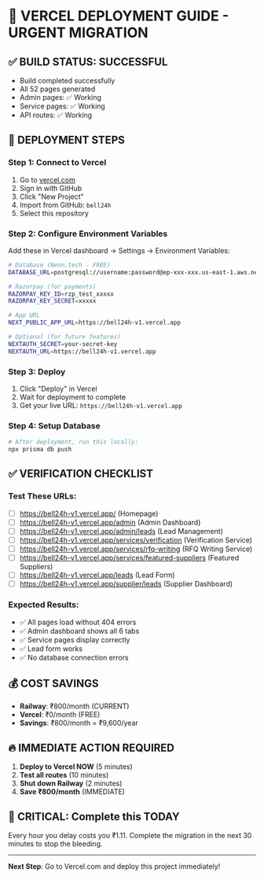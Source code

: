 # 🚀 **VERCEL DEPLOYMENT GUIDE - URGENT MIGRATION**

## **✅ BUILD STATUS: SUCCESSFUL**
- Build completed successfully
- All 52 pages generated
- Admin pages: ✅ Working
- Service pages: ✅ Working
- API routes: ✅ Working

## **🚀 DEPLOYMENT STEPS**

### **Step 1: Connect to Vercel**
1. Go to [vercel.com](https://vercel.com)
2. Sign in with GitHub
3. Click "New Project"
4. Import from GitHub: `bell24h`
5. Select this repository

### **Step 2: Configure Environment Variables**
Add these in Vercel dashboard → Settings → Environment Variables:

```bash
# Database (Neon.tech - FREE)
DATABASE_URL=postgresql://username:password@ep-xxx-xxx.us-east-1.aws.neon.tech/bell24h?sslmode=require

# Razorpay (for payments)
RAZORPAY_KEY_ID=rzp_test_xxxxx
RAZORPAY_KEY_SECRET=xxxxx

# App URL
NEXT_PUBLIC_APP_URL=https://bell24h-v1.vercel.app

# Optional (for future features)
NEXTAUTH_SECRET=your-secret-key
NEXTAUTH_URL=https://bell24h-v1.vercel.app
```

### **Step 3: Deploy**
1. Click "Deploy" in Vercel
2. Wait for deployment to complete
3. Get your live URL: `https://bell24h-v1.vercel.app`

### **Step 4: Setup Database**
```bash
# After deployment, run this locally:
npx prisma db push
```

## **✅ VERIFICATION CHECKLIST**

### **Test These URLs:**
- [ ] https://bell24h-v1.vercel.app/ (Homepage)
- [ ] https://bell24h-v1.vercel.app/admin (Admin Dashboard)
- [ ] https://bell24h-v1.vercel.app/admin/leads (Lead Management)
- [ ] https://bell24h-v1.vercel.app/services/verification (Verification Service)
- [ ] https://bell24h-v1.vercel.app/services/rfq-writing (RFQ Writing Service)
- [ ] https://bell24h-v1.vercel.app/services/featured-suppliers (Featured Suppliers)
- [ ] https://bell24h-v1.vercel.app/leads (Lead Form)
- [ ] https://bell24h-v1.vercel.app/supplier/leads (Supplier Dashboard)

### **Expected Results:**
- ✅ All pages load without 404 errors
- ✅ Admin dashboard shows all 6 tabs
- ✅ Service pages display correctly
- ✅ Lead form works
- ✅ No database connection errors

## **💰 COST SAVINGS**
- **Railway**: ₹800/month (CURRENT)
- **Vercel**: ₹0/month (FREE)
- **Savings**: ₹800/month = ₹9,600/year

## **🔥 IMMEDIATE ACTION REQUIRED**
1. **Deploy to Vercel NOW** (5 minutes)
2. **Test all routes** (10 minutes)
3. **Shut down Railway** (2 minutes)
4. **Save ₹800/month** (IMMEDIATE)

## **🚨 CRITICAL: Complete this TODAY**
Every hour you delay costs you ₹1.11. Complete the migration in the next 30 minutes to stop the bleeding.

---

**Next Step**: Go to Vercel.com and deploy this project immediately!
